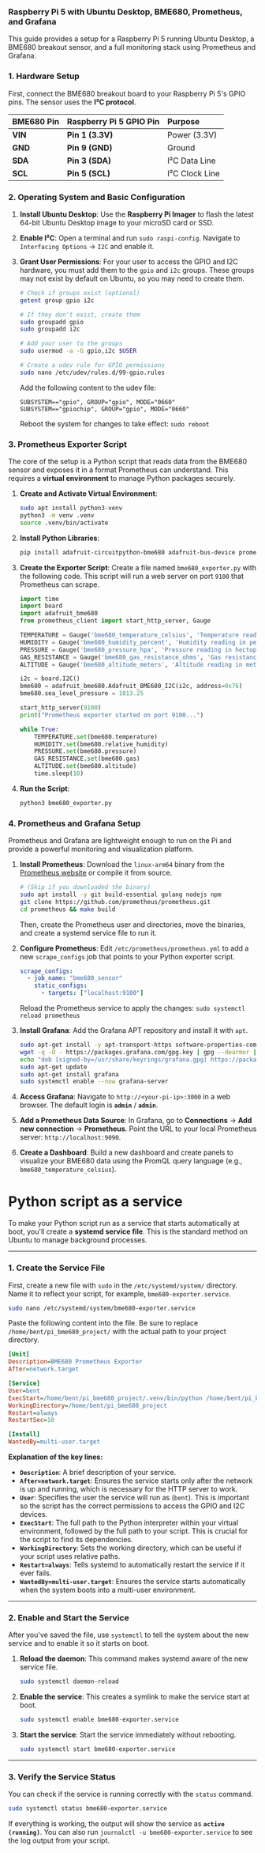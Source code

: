 ### Raspberry Pi 5 with Ubuntu Desktop, BME680, Prometheus, and Grafana

This guide provides a setup for a Raspberry Pi 5 running Ubuntu Desktop, a BME680 breakout sensor, and a full monitoring stack using Prometheus and Grafana.

### 1\. Hardware Setup

First, connect the BME680 breakout board to your Raspberry Pi 5's GPIO pins. The sensor uses the **I²C protocol**.

| BME680 Pin | Raspberry Pi 5 GPIO Pin | Purpose |
| :--- | :--- | :--- |
| **VIN** | **Pin 1 (3.3V)** | Power (3.3V) |
| **GND** | **Pin 9 (GND)** | Ground |
| **SDA** | **Pin 3 (SDA)** | I²C Data Line |
| **SCL** | **Pin 5 (SCL)** | I²C Clock Line |

### 2\. Operating System and Basic Configuration

1.  **Install Ubuntu Desktop**: Use the **Raspberry Pi Imager** to flash the latest 64-bit Ubuntu Desktop image to your microSD card or SSD.

2.  **Enable I²C**: Open a terminal and run `sudo raspi-config`. Navigate to `Interfacing Options` -\> `I2C` and enable it.

3.  **Grant User Permissions**: For your user to access the GPIO and I2C hardware, you must add them to the `gpio` and `i2c` groups. These groups may not exist by default on Ubuntu, so you may need to create them.

    ```bash
    # Check if groups exist (optional)
    getent group gpio i2c

    # If they don't exist, create them
    sudo groupadd gpio
    sudo groupadd i2c

    # Add your user to the groups
    sudo usermod -a -G gpio,i2c $USER

    # Create a udev rule for GPIO permissions
    sudo nano /etc/udev/rules.d/99-gpio.rules
    ```

    Add the following content to the udev file:

    ```
    SUBSYSTEM=="gpio", GROUP="gpio", MODE="0660"
    SUBSYSTEM=="gpiochip", GROUP="gpio", MODE="0660"
    ```

    Reboot the system for changes to take effect: `sudo reboot`

### 3\. Prometheus Exporter Script

The core of the setup is a Python script that reads data from the BME680 sensor and exposes it in a format Prometheus can understand. This requires a **virtual environment** to manage Python packages securely.

1.  **Create and Activate Virtual Environment**:

    ```bash
    sudo apt install python3-venv
    python3 -m venv .venv
    source .venv/bin/activate
    ```

2.  **Install Python Libraries**:

    ```bash
    pip install adafruit-circuitpython-bme680 adafruit-bus-device prometheus_client
    ```

3.  **Create the Exporter Script**: Create a file named `bme680_exporter.py` with the following code. This script will run a web server on port `9100` that Prometheus can scrape.

    ```python
    import time
    import board
    import adafruit_bme680
    from prometheus_client import start_http_server, Gauge

    TEMPERATURE = Gauge('bme680_temperature_celsius', 'Temperature reading in Celsius')
    HUMIDITY = Gauge('bme680_humidity_percent', 'Humidity reading in percent')
    PRESSURE = Gauge('bme680_pressure_hpa', 'Pressure reading in hectopascals')
    GAS_RESISTANCE = Gauge('bme680_gas_resistance_ohms', 'Gas resistance reading in Ohms')
    ALTITUDE = Gauge('bme680_altitude_meters', 'Altitude reading in meters')

    i2c = board.I2C()
    bme680 = adafruit_bme680.Adafruit_BME680_I2C(i2c, address=0x76)
    bme680.sea_level_pressure = 1013.25

    start_http_server(9100)
    print("Prometheus exporter started on port 9100...")

    while True:
        TEMPERATURE.set(bme680.temperature)
        HUMIDITY.set(bme680.relative_humidity)
        PRESSURE.set(bme680.pressure)
        GAS_RESISTANCE.set(bme680.gas)
        ALTITUDE.set(bme680.altitude)
        time.sleep(10)
    ```

4.  **Run the Script**:

    ```bash
    python3 bme680_exporter.py
    ```

### 4\. Prometheus and Grafana Setup

Prometheus and Grafana are lightweight enough to run on the Pi and provide a powerful monitoring and visualization platform.

1.  **Install Prometheus**: Download the `linux-arm64` binary from the [Prometheus website](https://prometheus.io/download/) or compile it from source.

    ```bash
    # (Skip if you downloaded the binary)
    sudo apt install -y git build-essential golang nodejs npm
    git clone https://github.com/prometheus/prometheus.git
    cd prometheus && make build
    ```

    Then, create the Prometheus user and directories, move the binaries, and create a systemd service file to run it.

2.  **Configure Prometheus**: Edit `/etc/prometheus/prometheus.yml` to add a new `scrape_configs` job that points to your Python exporter script.

    ```yaml
    scrape_configs:
      - job_name: "bme680_sensor"
        static_configs:
          - targets: ["localhost:9100"]
    ```

    Reload the Prometheus service to apply the changes: `sudo systemctl reload prometheus`

3.  **Install Grafana**: Add the Grafana APT repository and install it with `apt`.

    ```bash
    sudo apt-get install -y apt-transport-https software-properties-common wget
    wget -q -O - https://packages.grafana.com/gpg.key | gpg --dearmor | sudo tee /usr/share/keyrings/grafana.gpg > /dev/null
    echo "deb [signed-by=/usr/share/keyrings/grafana.gpg] https://packages.grafana.com/oss/deb stable main" | sudo tee /etc/apt/sources.list.d/grafana.list
    sudo apt-get update
    sudo apt-get install grafana
    sudo systemctl enable --now grafana-server
    ```

4.  **Access Grafana**: Navigate to `http://<your-pi-ip>:3000` in a web browser. The default login is **`admin`** / **`admin`**.

5.  **Add a Prometheus Data Source**: In Grafana, go to **Connections** -\> **Add new connection** -\> **Prometheus**. Point the URL to your local Prometheus server: `http://localhost:9090`.

6.  **Create a Dashboard**: Build a new dashboard and create panels to visualize your BME680 data using the PromQL query language (e.g., `bme680_temperature_celsius`).

# Python script as a service
To make your Python script run as a service that starts automatically at boot, you'll create a **systemd service file**. This is the standard method on Ubuntu to manage background processes.

-----

### 1\. Create the Service File

First, create a new file with `sudo` in the `/etc/systemd/system/` directory. Name it to reflect your script, for example, `bme680-exporter.service`.

```bash
sudo nano /etc/systemd/system/bme680-exporter.service
```

Paste the following content into the file. Be sure to replace `/home/bent/pi_bme680_project/` with the actual path to your project directory.

```ini
[Unit]
Description=BME680 Prometheus Exporter
After=network.target

[Service]
User=bent
ExecStart=/home/bent/pi_bme680_project/.venv/bin/python /home/bent/pi_bme680_project/bme680_exporter.py
WorkingDirectory=/home/bent/pi_bme680_project
Restart=always
RestartSec=10

[Install]
WantedBy=multi-user.target
```

**Explanation of the key lines:**

  * **`Description`**: A brief description of your service.
  * **`After=network.target`**: Ensures the service starts only after the network is up and running, which is necessary for the HTTP server to work.
  * **`User`**: Specifies the user the service will run as (`bent`). This is important so the script has the correct permissions to access the GPIO and I2C devices.
  * **`ExecStart`**: The full path to the Python interpreter within your virtual environment, followed by the full path to your script. This is crucial for the script to find its dependencies.
  * **`WorkingDirectory`**: Sets the working directory, which can be useful if your script uses relative paths.
  * **`Restart=always`**: Tells systemd to automatically restart the service if it ever fails.
  * **`WantedBy=multi-user.target`**: Ensures the service starts automatically when the system boots into a multi-user environment.

-----

### 2\. Enable and Start the Service

After you've saved the file, use `systemctl` to tell the system about the new service and to enable it so it starts on boot.

1.  **Reload the daemon**: This command makes systemd aware of the new service file.
    ```bash
    sudo systemctl daemon-reload
    ```
2.  **Enable the service**: This creates a symlink to make the service start at boot.
    ```bash
    sudo systemctl enable bme680-exporter.service
    ```
3.  **Start the service**: Start the service immediately without rebooting.
    ```bash
    sudo systemctl start bme680-exporter.service
    ```

-----

### 3\. Verify the Service Status

You can check if the service is running correctly with the `status` command.

```bash
sudo systemctl status bme680-exporter.service
```

If everything is working, the output will show the service as **`active (running)`**. You can also run `journalctl -u bme680-exporter.service` to see the log output from your script.

